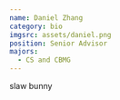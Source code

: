 ```yaml
---
name: Daniel Zhang
category: bio
imgsrc: assets/daniel.png
position: Senior Advisor
majors:
  - CS and CBMG
---
```

slaw bunny
